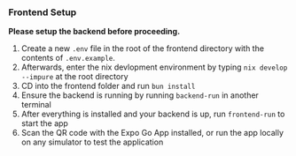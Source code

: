 ### Frontend Setup

**Please setup the backend before proceeding.**

1. Create a new `.env` file in the root of the frontend directory with the contents of `.env.example`.
2. Afterwards, enter the nix devlopment environment by typing `nix develop --impure` at the root directory
3. CD into the frontend folder and run `bun install`
4. Ensure the backend is running by running `backend-run` in another terminal
5. After everything is installed and your backend is up, run `frontend-run` to start the app
6. Scan the QR code with the Expo Go App installed, or run the app locally on any simulator to test the application

